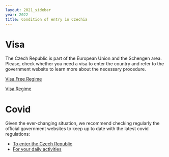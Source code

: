 ```yaml
---
layout: 2021_sidebar
year: 2022
title: Condition of entry in Czechia
---
```


# Visa
The Czech Republic is part of the European Union and the Schengen area.
Please, check whether you need a visa to enter the country and refer to the
government website to learn more about the necessary procedure.


[Visa Free Regime](https://www.mzv.cz/jnp/en/information_for_aliens/short_stay_visa/list_of_states_whose_citizens_are_exempt/index.html)

[Visa Regime](https://www.mzv.cz/jnp/en/information_for_aliens/short_stay_visa/list_of_states_whose_citizens_are/index.html)

# Covid

Given the ever-changing situation, we recommend checking regularly the official
government websites to keep up to date with the latest covid
regulations:
- [To enter the Czech Republic](https://www.mvcr.cz/mvcren/article/coronavirus-information-of-moi.aspx)
- [For your daily activities](https://covid.gov.cz/en/)
